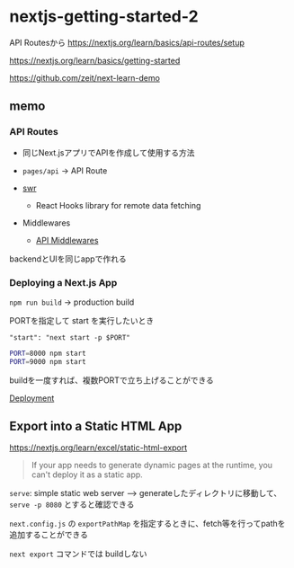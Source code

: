 # nextjs-getting-started-2
API Routesから
https://nextjs.org/learn/basics/api-routes/setup

https://nextjs.org/learn/basics/getting-started

https://github.com/zeit/next-learn-demo


## memo

### API Routes
- 同じNext.jsアプリでAPIを作成して使用する方法
- `pages/api` -> API Route
- [swr](https://swr.now.sh/)
    - React Hooks library for remote data fetching

- Middlewares
    - [API Middlewares](https://nextjs.org/docs/api-routes/api-middlewares)


backendとUIを同じappで作れる

### Deploying a Next.js App
`npm run build` -> production build 

PORTを指定して start を実行したいとき

`"start": "next start -p $PORT"`

```sh
PORT=8000 npm start
PORT=9000 npm start
```

buildを一度すれば、複数PORTで立ち上げることができる

[Deployment](https://nextjs.org/docs/deployment)


## Export into a Static HTML App
https://nextjs.org/learn/excel/static-html-export

> If your app needs to generate dynamic pages at the runtime, you can't deploy it as a static app.


`serve`: simple static web server --> generateしたディレクトリに移動して、 `serve -p 8080` とすると確認できる

`next.config.js` の `exportPathMap` を指定するときに、fetch等を行ってpathを追加することができる

`next export` コマンドでは buildしない